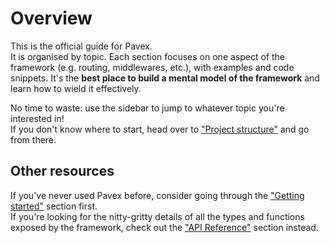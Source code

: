 # Overview

This is the official guide for Pavex.  
It is organised by topic. Each section focuses on one aspect of the framework
(e.g. routing, middlewares, etc.), with examples and code snippets.
It's the **best place to build a mental model of the framework** and learn how to wield it effectively.

No time to waste: use the sidebar to jump to whatever topic you're interested in!  
If you don't know where to start, head over to ["Project structure"](project_structure/index.md) and go from there.

## Other resources

If you've never used Pavex before,
consider going through the ["Getting started"](../getting_started/index.md) section first.  
If you're looking for the nitty-gritty details of all the types and functions exposed by the framework,
check out the ["API Reference"](../api_reference/pavex/index.html) section instead.
